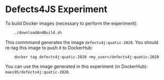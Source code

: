 # Defects4JS Experiment

To build Docker images (necessary to perform the experiment):

```sh
    ./downloadAndBuild.sh
```

This commmand generates the image `defects4j:quatic-2020`. You should re-tag this image to push it to DockerHub:

```
    docker tag defects4j:quatic-2020 <my_user>/defects4j:quatic-2020
```

You can use the image generated in this experiment (in DockerHub): `maes95/defects4j:quatic-2020`.